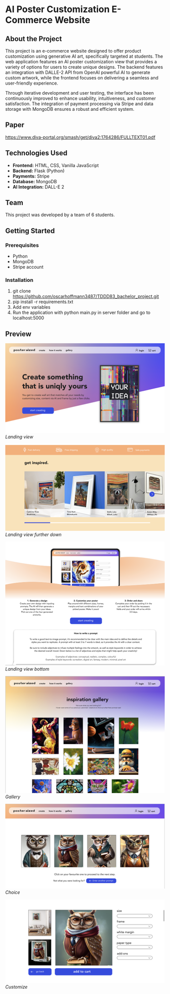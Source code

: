 # AI Poster Customization E-Commerce Website

## About the Project
This project is an e-commerce website designed to offer product customization using generative AI art, specifically targeted at students. The web application features an AI poster customization view that provides a variety of options for users to create unique designs. The backend features an integration with DALLE-2 API from OpenAI  powerful AI to generate custom artwork, while the frontend focuses on delivering a seamless and user-friendly experience.

Through iterative development and user testing, the interface has been continuously improved to enhance usability, intuitiveness, and customer satisfaction. The integration of payment processing via Stripe and data storage with MongoDB ensures a robust and efficient system.

## Paper
https://www.diva-portal.org/smash/get/diva2:1764286/FULLTEXT01.pdf

## Technologies Used
- **Frontend:** HTML, CSS, Vanilla JavaScript
- **Backend:** Flask (Python)
- **Payments:** Stripe
- **Database:** MongoDB
- **AI Integration:** DALL-E 2

## Team
This project was developed by a team of 6 students.

## Getting Started
### Prerequisites
- Python
- MongoDB
- Stripe account

### Installation
1. git clone https://github.com/oscarhoffmann3487/TDDD83_bachelor_project.git
2. pip install -r requirements.txt
3. Add env variables
4. Run the application with python main.py in server folder and go to localhost:5000

## Preview

![Screenshot 1](imgs/home.png)
*Landing view*

![Screenshot 2](imgs/home2.png)
*Landing view further down*

![Screenshot 3](imgs/home3.png)
*Landing view bottom*

![Screenshot 4](imgs/gallery.png)
*Gallery*

![Screenshot 5](imgs/choice.png)
*Choice*

![Screenshot 6](imgs/customize2.png)
*Customize*